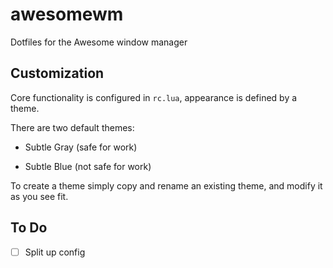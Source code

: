 # awesomewm

Dotfiles for the Awesome window manager

## Customization

Core functionality is configured in `rc.lua`, appearance is defined by a theme.

There are two default themes:

- Subtle Gray (safe for work)

- Subtle Blue (not safe for work)

To create a theme simply copy and rename an existing theme, and modify it as you see fit.

## To Do

- [ ] Split up config

